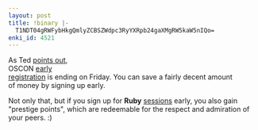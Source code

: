 ```yaml
---
layout: post
title: !binary |-
  T1NDT04gRWFybHkgQmlyZCBSZWdpc3RyYXRpb24gaXMgRW5kaW5nIQo=
enki_id: 4521
---
```


As Ted <a href="http://www.sauria.com/blog/2004/06/16#971">points
out</a>,  
OSCON <a
href="http://conferences.oreillynet.com/pub/w/29/register.html">early  
registration</a> is ending on Friday. You can save a fairly decent
amount  
of money by signing up early.

<p>
Not only that, but if you sign up for <b>Ruby</b> <a
href="http://conferences.oreillynet.com/pub/w/29/track_ruby.html">sessions</a>  
early, you also gain "prestige points&quot;, which are redeemable for  
the respect and admiration of your peers. :)

</p>
